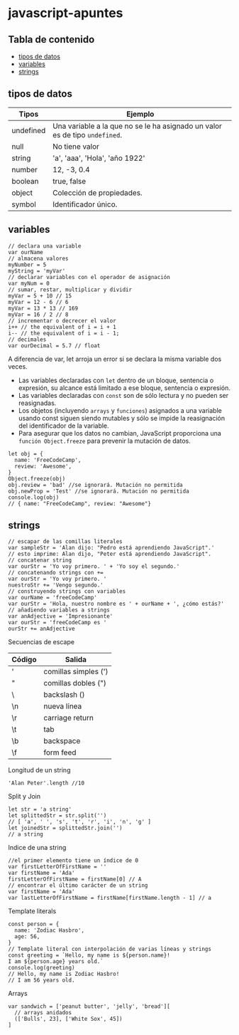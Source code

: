 # javascript-apuntes

## Tabla de contenido

- [tipos de datos](#tipos-de-datos)
- [variables](#variables)
- [strings](#strings)


## tipos de datos

| Tipos | Ejemplo |
| ----- | ---- |
| undefined | Una variable a la que no se le ha asignado un valor es de tipo `undefined`. |
| null | No tiene valor |
| string | 'a', 'aaa', 'Hola', 'año 1922' |
| number | 12, -3, 0.4 |
| boolean | true, false |
| object | Colección de propiedades. |
| symbol | Identificador único. |

## variables


```
// declara una variable
var ourName
// almacena valores
myNumber = 5
myString = 'myVar'
// declarar variables con el operador de asignación
var myNum = 0
// sumar, restar, multiplicar y dividir
myVar = 5 + 10 // 15
myVar = 12 - 6 // 6
myVar = 13 * 13 // 169
myVar = 16 / 2 // 8
// incrementar o decrecer el valor
i++ // the equivalent of i = i + 1
i-- // the equivalent of i = i - 1;
// decimales
var ourDecimal = 5.7 // float
```
A diferencia de var, let arroja un error si se declara la misma variable dos veces.

- Las variables declaradas con `let` dentro de un bloque, sentencia o expresión, su alcance está limitado a ese bloque, sentencia o expresión.
- Las variables declaradas con `const` son de sólo lectura y no pueden ser reasignadas.
- Los objetos (incluyendo `arrays` y `funciones`) asignados a una variable usando const siguen siendo mutables y sólo se impide la reasignación del identificador de la variable.
- Para asegurar que los datos no cambian, JavaScript proporciona una `función Object.freeze` para prevenir la mutación de datos.

```
let obj = {
  name: 'FreeCodeCamp',
  review: 'Awesome',
}
Object.freeze(obj)
obj.review = 'bad' //se ignorará. Mutación no permitida
obj.newProp = 'Test' //se ignorará. Mutación no permitida
console.log(obj)
// { name: "FreeCodeCamp", review: "Awesome"}
```

## strings

```
// escapar de las comillas literales
var sampleStr = 'Alan dijo: "Pedro está aprendiendo JavaScript".'
// esto imprime: Alan dijo, "Peter está aprendiendo JavaScript".
// concatenar string
var ourStr = 'Yo voy primero. ' + 'Yo soy el segundo.'
// concatenando strings con +=
var ourStr = 'Yo voy primero. '
nuestroStr += 'Vengo segundo.'
// construyendo strings con variables
var ourName = 'freeCodeCamp'
var ourStr = 'Hola, nuestro nombre es ' + ourName + ', ¿cómo estás?'
// añadiendo variables a strings
var anAdjective = 'Impresionante'
var ourStr = 'freeCodeCamp es '
ourStr += anAdjective
```

Secuencias de escape

| Código | Salida |
| ----- | ---- |
| \' | comillas simples (') |
| \" | comillas dobles (") |
| \\ | backslash (\) |
| \n | nueva línea |
| \r | carriage return |
| \t | tab |
| \b | backspace |
| \f | form feed |

Longitud de un string
```
'Alan Peter'.length //10
```

Split y Join
```
let str = 'a string'
let splittedStr = str.split('')
// [ 'a', ' ', 's', 't', 'r', 'i', 'n', 'g' ]
let joinedStr = splittedStr.join('')
// a string
```

Indice de una string
```
//el primer elemento tiene un índice de 0
var firstLetterOfFirstName = ''
var firstName = 'Ada'
firstLetterOfFirstName = firstName[0] // A
// encontrar el último carácter de un string
var firstName = 'Ada'
var lastLetterOfFirstName = firstName[firstName.length - 1] // a
```

Template literals
```
const person = {
  name: 'Zodiac Hasbro',
  age: 56,
}
// Template literal con interpolación de varias líneas y strings
const greeting = `Hello, my name is ${person.name}!
I am ${person.age} years old.`
console.log(greeting)
// Hello, my name is Zodiac Hasbro!
// I am 56 years old.
```

Arrays
```
var sandwich = ['peanut butter', 'jelly', 'bread'][
  // arrays anidados
  (['Bulls', 23], ['White Sox', 45])
]
```
